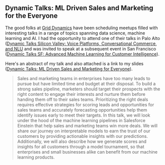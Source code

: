 ## Dynamic Talks: ML Driven Sales and Marketing for the Everyone

The good folks at [Grid Dynamics](https://www.griddynamics.com/) have been scheduling meetups filled with interesting talks in a range of topics spanning data science, machine learning and AI. I had the opportunity to attend one of their talks in Palo Alto ([Dynamic Talks Silicon Valley: Voice Platforms, Conversational Commerce, and NLU](https://www.meetup.com/Dynamics-Talks-Silicon-Valley/events/267624645/) and was invited to speak at a subsequent event in San Francisco ([Dynamic Talks SF: Advanced Machine Learning for Customer Intelligence](https://www.griddynamics.com/events/dynamic-talks/dynamic-talks-san-francisco-q1-2020)).

Here's an abstract of my talk and also attached is a link to my slides ([Dynamic Talks: ML Driven Sales and Marketing for Everyone](https://www.slideshare.net/SrivatsanRamanujam/machine-learning-driven-sales-and-marketing-for-everyone)).

> Sales and marketing teams in enterprises have too many leads to pursue but have limited time and budget at their disposal. To build a strong sales pipeline, marketers should target their prospects with the right content to engage their interests and nurture them before handing them off to their sales teams. Prioritizing the right deals requires effective strategies for scoring leads and opportunities for sales teams and accurately forecasting opportunities help them identify issues early to meet their targets. In this talk, we will look under the hood of the machine learning pipelines in Salesforce Einstein that help sales and marketing teams win more deals. We will share our journey on interpretable models to earn the trust of our customers by providing actionable insights with our predictions. Additionally, we will also describe how we generate scores and insights for all customers through a model tournament, so that enterprises and small businesses alike can benefit from our machine learning products.
